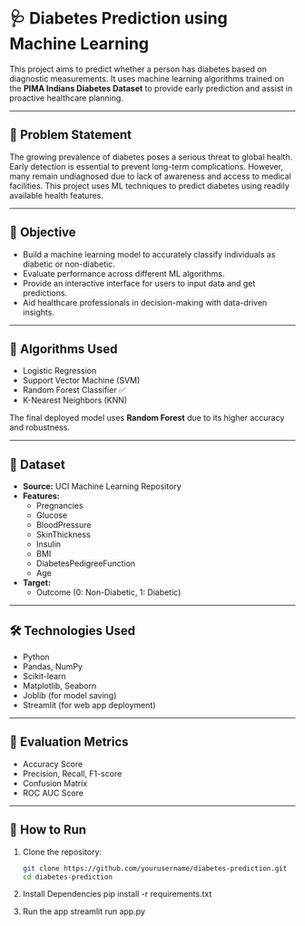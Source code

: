# 🩺 Diabetes Prediction using Machine Learning

This project aims to predict whether a person has diabetes based on diagnostic measurements. It uses machine learning algorithms trained on the **PIMA Indians Diabetes Dataset** to provide early prediction and assist in proactive healthcare planning.

---

## 📌 Problem Statement

The growing prevalence of diabetes poses a serious threat to global health. Early detection is essential to prevent long-term complications. However, many remain undiagnosed due to lack of awareness and access to medical facilities. This project uses ML techniques to predict diabetes using readily available health features.

---

## 🎯 Objective

- Build a machine learning model to accurately classify individuals as diabetic or non-diabetic.
- Evaluate performance across different ML algorithms.
- Provide an interactive interface for users to input data and get predictions.
- Aid healthcare professionals in decision-making with data-driven insights.

---

## 🧠 Algorithms Used

- Logistic Regression
- Support Vector Machine (SVM)
- Random Forest Classifier ✅
- K-Nearest Neighbors (KNN)

The final deployed model uses **Random Forest** due to its higher accuracy and robustness.

---

## 📂 Dataset

- **Source:** UCI Machine Learning Repository
- **Features:**
  - Pregnancies
  - Glucose
  - BloodPressure
  - SkinThickness
  - Insulin
  - BMI
  - DiabetesPedigreeFunction
  - Age
- **Target:**
  - Outcome (0: Non-Diabetic, 1: Diabetic)

---

## 🛠️ Technologies Used

- Python
- Pandas, NumPy
- Scikit-learn
- Matplotlib, Seaborn
- Joblib (for model saving)
- Streamlit (for web app deployment)

---

## 🧪 Evaluation Metrics

- Accuracy Score
- Precision, Recall, F1-score
- Confusion Matrix
- ROC AUC Score

---

## 🚀 How to Run

1. Clone the repository:
   ```bash
   git clone https://github.com/yourusername/diabetes-prediction.git
   cd diabetes-prediction

2. Install Dependencies
   pip install -r requirements.txt

3. Run the app
   streamlit run app.py

